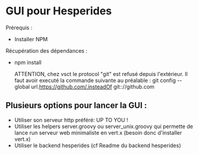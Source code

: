 GUI pour Hesperides
===================

Prérequis :
* Installer NPM

Récupération des dépendances :
* npm install 


	ATTENTION, chez vsct le protocol "git" est refusé depuis l'extérieur.
	Il faut avoir executé la commande suivante au préalable :
	git config --global url.https://github.com/.insteadOf git:://github.com

Plusieurs options pour lancer la GUI :
--------------------------------------

* Utiliser son serveur http préféré: UP TO YOU !
* Utiliser les helpers server.groovy ou server_unix.groovy qui permette de lance run serveur web minimaliste en vert.x (besoin donc d'installer vert.x)
* Utiliser le backend hesperides (cf Readme du backend hesperides)
